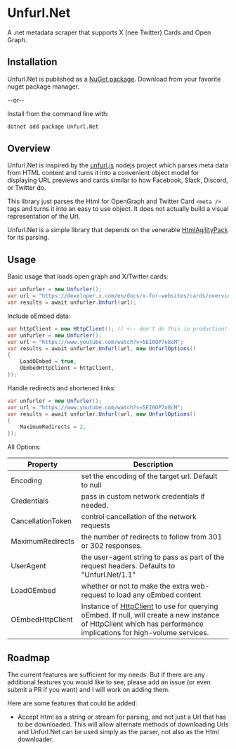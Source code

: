# Unfurl.Net

A .net metadata scraper that supports X (nee Twitter) Cards and Open Graph.

## Installation

Unfurl.Net is published as a [NuGet package](https://www.nuget.org/packages/Unfurl.Net). Download from your favorite nuget package manager.

--or--

Install from the command line with:

```bash
dotnet add package Unfurl.Net
```

## Overview

Unfurl.Net is inspired by the [unfurl.js](https://github.com/jacktuck/unfurl) nodejs project which parses meta data from HTML content and turns it into a convenient object model for displaying URL previews and cards similar to how Facebook, Slack, Discord, or Twitter do. 

This library just parses the Html for OpenGraph and Twitter Card `<meta />` tags and turns it into an easy to use object. It does not actually build a visual representation of the Url. 

Unfurl.Net is a simple library that depends on the venerable [HtmlAgilityPack](https://github.com/zzzprojects/html-agility-pack) for its parsing. 

## Usage

Basic usage that loads open graph and X/Twitter cards:

```csharp
var unfurler = new Unfurler();
var url = "https://developer.x.com/en/docs/x-for-websites/cards/overview/markup";
var results = await unfurler.Unfurl(url);
```

Include oEmbed data:

```csharp
var httpClient = new HttpClient(); // <-- don't do this in production!
var unfurler = new Unfurler();
var url = "https://www.youtube.com/watch?v=5EI0OP7o8cM";
var results = await unfurler.Unfurl(url, new UnfurlOptions()
{
    LoadOEmbed = true,
    OEmbedHttpClient = httpClient,
});
```

Handle redirects and shortened links:

```csharp
var unfurler = new Unfurler();
var url = "https://www.youtube.com/watch?v=5EI0OP7o8cM";
var results = await unfurler.Unfurl(url, new UnfurlOptions()
{
    MaximumRedirects = 2,
});
```

All Options:

| Property          | Description                                                                                                                                                                                                                                               |
|-------------------|-----------------------------------------------------------------------------------------------------------------------------------------------------------------------------------------------------------------------------------------------------------|
| Encoding          | set the encoding of the target url. Default to null                                                                                                                                                                                                       |
| Credentials       | pass in custom network credentials if needed.                                                                                                                                                                                                             |
| CancellationToken | control cancellation of the network requests                                                                                                                                                                                                              |
| MaximumRedirects  | the number of redirects to follow from 301 or 302 responses.                                                                                                                                                                                              |
| UserAgent         | the user-agent string to pass as part of the request headers. Defaults to "Unfurl.Net/1.1"                                                                                                                                                                |
| LoadOEmbed        | whether or not to make the extra web-request to load any oEmbed content                                                                                                                                                                                   |
| OEmbedHttpClient  | Instance of [HttpClient](https://learn.microsoft.com/en-us/dotnet/api/system.net.http.httpclient?view=net-8.0) to use for querying oEmbed. If null, will create a new instance of HttpClient which has performance implications for high-volume services. |



## Roadmap

The current features are sufficient for my needs. But if there are any additional features you would like to see, please add an issue (or even submit a PR if you want) and I will work on adding them. 

Here are some features that could be added:

* Accept Html as a string or stream for parsing, and not just a Url that has to be downloaded. This will allow alternate methods of downloading Urls and Unfurl.Net can be used simply as the parser, not also as the Html downloader.